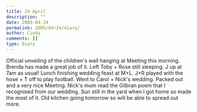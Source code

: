 ```yaml
---
title: 24 April
description: ""
date: 2005-04-24
permalink: 2005/04/24/diary/
author: Cindy
comments: []
type: Diary
---
```


Official unveiling of the children's wall hanging at Meeting this morning. Brenda has made a great job of it. Left Toby + Rose still sleeping. J up at 7am as usual! Lunch finishing wedding feast at M+L. J+R played with the hose + T off to play football. Went to Carol + Nick's wedding. Packed out and a very nice Meeting. Nick's mum read the Gilbran poem that I recognised from our wedding. Sun still in the yard when I got home so made the most of it. Old kitchen going tomorrow so will be able to spread out more.
